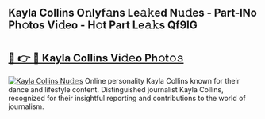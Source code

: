 ## Kayla Collins O𝚗lyf𝚊ns Le𝚊𝚔ed N𝚞𝚍es - Part-lNo Ph𝚘tos Vi𝚍eo - H𝚘t Part Le𝚊𝚔s Qf9IG

# <h2><a href="http://hf08hgi.feru.top/?c=Kayla+Collins">🔗 👉 🔴 Kayla Collins Vi𝚍𝚎o Ph𝚘t𝚘𝚜</a></h2>

[![Kayla Collins Nu𝚍𝚎s](https://i.imgur.com/0TWrTi3.gif)](http://hf08hgi.feru.top/?c=Kayla+Collins)
Online personality Kayla Collins known for their dance and lifestyle content. Distinguished journalist Kayla Collins, recognized for their insightful reporting and contributions to the world of journalism. 
